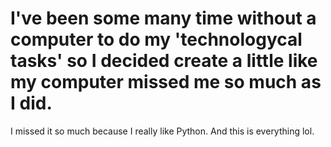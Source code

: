 # I've been some many time without a computer to do my 'technologycal tasks' so I decided create a little like my computer missed me so much as I did. 
I missed it so much because I really like Python. And this is everything lol.

